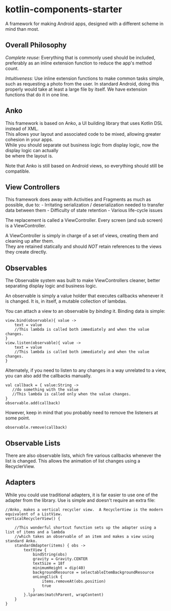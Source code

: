 # kotlin-components-starter

A framework for making Android apps, designed with a different scheme in mind than most.


## Overall Philosophy

*Complete reuse:*  Everything that is commonly used should be included, preferably as an inline 
extension function to reduce the app's method count.

*Intuitiveness:*  Use inline extension functions to make common tasks simple, such as requesting a 
photo from the user.  In standard Android, doing this properly would take at least a large file by 
itself.  We have extension functions that do it in one line.


## Anko

This framework is based on Anko, a UI building library that uses Kotlin DSL instead of XML.  
This allows your layout and associated code to be mixed, allowing greater cohesion in your apps.  
While you should separate out business logic from display logic, now the display logic can actually  
be where the layout is.

Note that Anko is still based on Android views, so everything should still be compatible.


## View Controllers

This framework does away with Activities and Fragments as much as possible, due to:
    - Irritating serialization / deserialization needed to transfer data between them
    - Difficulty of state retention
    - Various life-cycle issues

The replacement is called a ViewController.  Every screen (and sub screen) is a ViewController.

A ViewController is simply in charge of a set of views, creating them and cleaning up after them.  
They are retained statically and should *NOT* retain references to the views they create directly.


## Observables

The Observable system was built to make ViewControllers cleaner, better separating display logic and 
business logic.

An observable is simply a value holder that executes callbacks whenever it is changed.  It is, in 
itself, a mutable collection of lambdas.

You can attach a view to an observable by *binding* it.  Binding data is simple:

    view.bind(observable){ value ->
        text = value
        //This lambda is called both immediately and when the value changes.
    }
    view.listen(observable){ value ->
        text = value
        //This lambda is called both immediately and when the value changes.
    }
    
Alternately, if you need to listen to any changes in a way unrelated to a view, you can also add the 
callbacks manually.

    val callback = { value:String ->
       //do something with the value
       //This lambda is called only when the value changes.
    }
    observable.add(callback)
    
However, keep in mind that you probably need to remove the listeners at some point.

    observable.remove(callback)
    
    
## Observable Lists

There are also observable lists, which fire various callbacks whenever the list is changed.  This 
allows the animation of list changes using a RecyclerView.


## Adapters

While you could use traditional adapters, it is far easier to use one of the adapter from the 
library.  Use is simple and doesn't require an extra file:

    //Anko, makes a vertical recycler view.  A RecyclerView is the modern equivalent of a ListView.
    verticalRecyclerView() {
    
        //This wonderful shortcut function sets up the adapter using a list of items and a lambda 
        //which takes an observable of an item and makes a view using standard Anko.
        standardAdapter(items) { obs ->
            textView {
                bindString(obs)
                gravity = Gravity.CENTER
                textSize = 18f
                minimumHeight = dip(40)
                backgroundResource = selectableItemBackgroundResource
                onLongClick {
                    items.removeAt(obs.position)
                    true
                }
            }.lparams(matchParent, wrapContent)
        }
    }